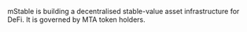 mStable is building a decentralised stable-value asset infrastructure for DeFi. It is governed by MTA token holders.
